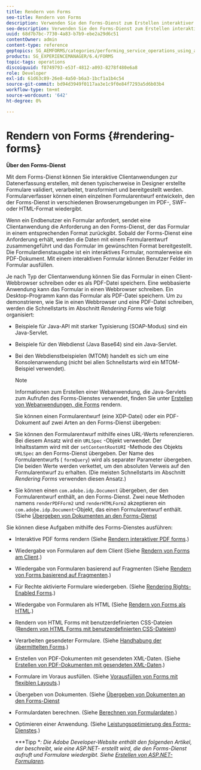 ```yaml
---
title: Rendern von Forms
seo-title: Rendern von Forms
description: Verwenden Sie den Forms-Dienst zum Erstellen interaktiver Clientanwendungen zur Datenerfassung, die normalerweise in Designer erstellte Formulare validieren, verarbeiten, transformieren und bereitstellen. Formularverfasser können einen einzelnen Formularentwurf entwickeln, den der Forms-Dienst in verschiedenen Browserumgebungen im PDF-, SWF- oder HTML-Format wiedergibt.
seo-description: Verwenden Sie den Forms-Dienst zum Erstellen interaktiver Clientanwendungen zur Datenerfassung, die normalerweise in Designer erstellte Formulare validieren, verarbeiten, transformieren und bereitstellen. Formularverfasser können einen einzelnen Formularentwurf entwickeln, den der Forms-Dienst in verschiedenen Browserumgebungen im PDF-, SWF- oder HTML-Format wiedergibt.
uuid: 68d7b7bc-7730-4a83-b7b9-ebe2a29d6c51
contentOwner: admin
content-type: reference
geptopics: SG_AEMFORMS/categories/performing_service_operations_using_apis
products: SG_EXPERIENCEMANAGER/6.4/FORMS
topic-tags: operations
discoiquuid: f8749793-e53f-4812-a093-8278f480e6a8
role: Developer
exl-id: 61d63c89-26e8-4a50-b6a3-1bcf1a1b4c54
source-git-commit: bd94d3949f0117aa3e1c9f0e84f7293a5d6b03b4
workflow-type: tm+mt
source-wordcount: '642'
ht-degree: 0%

---
```


# Rendern von Forms {#rendering-forms}

**Über den Forms-Dienst**

Mit dem Forms-Dienst können Sie interaktive Clientanwendungen zur Datenerfassung erstellen, mit denen typischerweise in Designer erstellte Formulare validiert, verarbeitet, transformiert und bereitgestellt werden. Formularverfasser können einen einzelnen Formularentwurf entwickeln, den der Forms-Dienst in verschiedenen Browserumgebungen im PDF-, SWF- oder HTML-Format wiedergibt.

Wenn ein Endbenutzer ein Formular anfordert, sendet eine Clientanwendung die Anforderung an den Forms-Dienst, der das Formular in einem entsprechenden Format zurückgibt. Sobald der Forms-Dienst eine Anforderung erhält, werden die Daten mit einem Formularentwurf zusammengeführt und das Formular im gewünschten Format bereitgestellt. Die Formulardienstausgabe ist ein interaktives Formular, normalerweise ein PDF-Dokument. Mit einem interaktiven Formular können Benutzer Felder im Formular ausfüllen.

Je nach Typ der Clientanwendung können Sie das Formular in einen Client-Webbrowser schreiben oder es als PDF-Datei speichern. Eine webbasierte Anwendung kann das Formular in einen Webbrowser schreiben. Ein Desktop-Programm kann das Formular als PDF-Datei speichern. Um zu demonstrieren, wie Sie in einen Webbrowser und eine PDF-Datei schreiben, werden die Schnellstarts im Abschnitt *Rendering Forms* wie folgt organisiert:

* Beispiele für Java-API mit starker Typisierung (SOAP-Modus) sind ein Java-Servlet.
* Beispiele für den Webdienst (Java Base64) sind ein Java-Servlet.
* Bei den Webdienstbeispielen (MTOM) handelt es sich um eine Konsolenanwendung (nicht bei allen Schnellstarts wird ein MTOM-Beispiel verwendet).

   >[!NOTE]
   >
   >Informationen zum Erstellen einer Webanwendung, die Java-Servlets zum Aufrufen des Forms-Dienstes verwendet, finden Sie unter [Erstellen von Webanwendungen, die Forms](/help/forms/developing/creating-web-applications-renders-forms.md) rendern.

   Sie können einen Formularentwurf (eine XDP-Datei) oder ein PDF-Dokument auf zwei Arten an den Forms-Dienst übergeben:

* Sie können den Formularentwurf mithilfe eines URL-Werts referenzieren. Bei diesem Ansatz wird ein `URLSpec` -Objekt verwendet. Der Inhaltsstamm wird mit der `setContentRootURI` -Methode des Objekts `URLSpec` an den Forms-Dienst übergeben. Der Name des Formularentwurfs ( `formQuery`) wird als separater Parameter übergeben. Die beiden Werte werden verkettet, um den absoluten Verweis auf den Formularentwurf zu erhalten. (Die meisten Schnellstarts im Abschnitt *Rendering Forms* verwenden diesen Ansatz.)
* Sie können einen `com.adobe.idp.Document` übergeben, der den Formularentwurf enthält, an den Forms-Dienst. Zwei neue Methoden namens `renderPDFForm2` und `renderHTMLForm2` akzeptieren ein `com.adobe.idp.Document`-Objekt, das einen Formularentwurf enthält. (Siehe [Übergeben von Dokumenten an den Forms-Dienst](/help/forms/developing/passing-documents-forms-service.md)

Sie können diese Aufgaben mithilfe des Forms-Dienstes ausführen:

* Interaktive PDF forms rendern (Siehe [Rendern interaktiver PDF forms](/help/forms/developing/rendering-interactive-pdf-forms.md).)
* Wiedergabe von Formularen auf dem Client (Siehe [Rendern von Forms am Client](/help/forms/developing/rendering-forms-client.md).)
* Wiedergabe von Formularen basierend auf Fragmenten (Siehe [Rendern von Forms basierend auf Fragmenten](/help/forms/developing/rendering-forms-based-fragments.md).)
* Für Rechte aktivierte Formulare wiedergeben. (Siehe [Rendering Rights-Enabled Forms](/help/forms/developing/rendering-rights-enabled-forms.md).)
* Wiedergabe von Formularen als HTML (Siehe [Rendern von Forms als HTML](/help/forms/developing/rendering-forms-html.md).)
* Rendern von HTML Forms mit benutzerdefinierten CSS-Dateien ([Rendern von HTML Forms mit benutzerdefinierten CSS-Dateien](/help/forms/developing/rendering-html-forms-using-custom.md))
* Verarbeiten gesendeter Formulare. (Siehe [Handhabung der übermittelten Forms](/help/forms/developing/handling-submitted-forms.md).)
* Erstellen von PDF-Dokumenten mit gesendeten XML-Daten. (Siehe [Erstellen von PDF-Dokumenten mit gesendeten XML-Daten](/help/forms/developing/creating-pdf-documents-submitted-xml.md).)
* Formulare im Voraus ausfüllen. (Siehe [Vorausfüllen von Forms mit flexiblen Layouts](/help/forms/developing/prepopulating-forms-flowable-layouts.md).)
* Übergeben von Dokumenten. (Siehe [Übergeben von Dokumenten an den Forms-Dienst](/help/forms/developing/passing-documents-forms-service.md)
* Formulardaten berechnen. (Siehe [Berechnen von Formulardaten](/help/forms/developing/calculating-form-data.md).)
* Optimieren einer Anwendung. (Siehe [Leistungsoptimierung des Forms-Dienstes](/help/forms/developing/optimizing-performance-forms-service.md).)

   ***Tipp **: Die Adobe Developer-Website enthält den folgenden Artikel, der beschreibt, wie eine ASP.NET- erstellt wird, die den Forms-Dienst aufruft und Formulare wiedergibt. Siehe [Erstellen von ASP.NET-Formularen](https://www.adobe.com/devnet/livecycle/articles/asp_net.html).*
